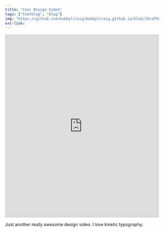 ```yaml
---
title: "Cool Design Video"
tags: ["textblog", "blog"]
img: "https://github.com/bobbylcraig/bobbylcraig.github.io/blob/10caf5019e8c0a70f58e23518d8cc9122a339a2a/blog/images/Typography.jpg?raw=true"
ext-link:
---
```


<iframe class="thumbnail" width="100%" height="600px" src="https://www.youtube.com/embed/E1oZhEIrer4" frameborder="0" allowfullscreen></iframe>

Just another really awesome design video. I love kinetic typography.
